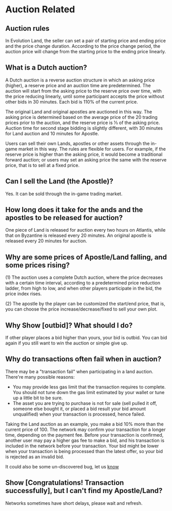 # Auction Related

## **Auction rules**

In Evolution Land, the seller can set a pair of starting price and ending price and the price change duration. According to the price change period, the auction price will change from the starting price to the ending price linearly.

## What is a Dutch auction?

A Dutch auction is a reverse auction structure in which an asking price \(higher\), a reserve price and an auction time are predetermined. The auction will start from the asking price to the reserve price over time, with the price reducing linearly, until some participant accepts the price without other bids in 30 minutes. Each bid is 110% of the current price.

The original Land and original apostles are auctioned in this way. The asking price is determined based on the average price of the 20 trading prices prior to the auction, and the reserve price is 1⁄5 of the asking price. Auction time for second stage bidding is slightly different, with 30 minutes for Land auction and 10 minutes for Apostle.

Users can sell their own Lands, apostles or other assets through the in-game market in this way. The rules are flexible for users. For example, if the reserve price is higher than the asking price, it would become a traditional forward auction; or users may set an asking price the same with the reserve price, that is to sell at a fixed price.

## Can I sell the Land \(the Apostle\)?

Yes. It can be sold through the in-game trading market.

## How long does it take for the ands and the apostles to be released for auction?

One piece of Land is released for auction every two hours on Atlantis, while that on Byzantine is released every 20 minutes. An original apostle is released every 20 minutes for auction.

## Why are some prices of Apostle/Land falling, and some prices rising?

\(1\) The auction uses a complete Dutch auction, where the price decreases with a certain time interval, according to a predetermined price reduction ladder, from high to low, and when other players participate in the bid, the price index rises.

\(2\) The apostle by the player can be customized the start/end price, that is, you can choose the price increase/decrease/fixed to sell your own plot.

## Why Show \[outbid\]? What should I do?

If other player places a bid higher than yours, your bid is outbid. You can bid again if you still want to win the auction or simple give up.

## Why do transactions often fail when in auction?

There may be a "transaction fail" when participating in a land auction. There're many possible reasons:

* You may provide less gas limit that the transaction requires to complete. You should not tune down the gas limit estimated by your wallet or tune up a little bit to be sure.
* The asset you are trying to purchase is not for sale \(sell pulled it off, someone else bought it, or placed a bid result your bid amount unqualified\) when your transaction is processed, hence failed.

Taking the Land auction as an example, you make a bid 10% more than the current price of 100. The network may confirm your transaction for a longer time, depending on the payment fee. Before your transaction is confirmed, another user may pay a higher gas fee to make a bid, and his transaction is included in the network before your transaction. Your bid might be lower when your transaction is being processed than the latest offer, so your bid is rejected as an invalid bid.

It could also be some un-discovered bug, let us [know](https://github.com/evolutionlandorg/docs/tree/6311cb781553ee3b79984ab2d0df7865d51a103e/overview/feedback-and-support/README.md)

## Show \[Congratulations! Transaction successfully\], but I can't find my Apostle/Land?

Networks sometimes have short delays, please wait and refresh.

